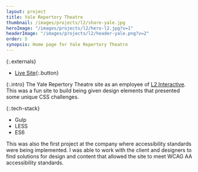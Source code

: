 ```yaml
---
layout: project
title: Yale Repertory Theatre
thumbnail: /images/projects/l2/share-yale.jpg
heroImage: "/images/projects/l2/hero-l2.jpg?v=1"
headerImage: "/images/projects/l2/header-yale.png?v=2"
order: 5
synopsis: Home page for Yale Repertory Theatre
---
```

{:.externals}
 - [Live Site](https://www.yalerep.org/){:.button}

{:.intro}
The Yale Repertory Theatre site as an employee of [L2 Interactive](http://www.lynch2.com/). This was a fun site to build being given design elements that presented some unique CSS challenges.

{:.tech-stack}
 - Gulp
 - LESS
 - ES6

This was also the first project at the company where accessibility standards were being implemented. I was able to work with the client and designers to find solutions for design and content that allowed the site to meet WCAG AA accessibility standards.
